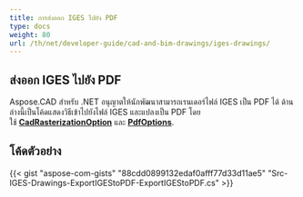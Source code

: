 ```yaml
---
title: การส่งออก IGES ไปยัง PDF
type: docs
weight: 80
url: /th/net/developer-guide/cad-and-bim-drawings/iges-drawings/
---
```


## **ส่งออก IGES ไปยัง PDF**

Aspose.CAD สำหรับ .NET อนุญาตให้นักพัฒนาสามารถเรนเดอร์ไฟล์ IGES เป็น PDF ได้ ด้านล่างนี้เป็นโค้ดแสดงวิธีเข้าไปยังไฟล์ IGES และแปลงเป็น PDF โดยใช้ [**CadRasterizationOption**](https://reference.aspose.com/cad/net/aspose.cad.imageoptions/cadrasterizationoptions) และ [**PdfOptions**](https://reference.aspose.com/cad/net/aspose.cad.imageoptions/pdfoptions).

## โค้ดตัวอย่าง

{{< gist "aspose-com-gists" "88cdd0899132edaf0afff77d33d11ae5" "Src-IGES-Drawings-ExportIGEStoPDF-ExportIGEStoPDF.cs" >}}
